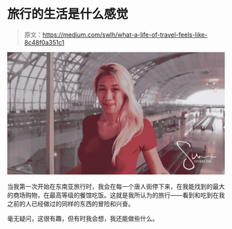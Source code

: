 # 旅行的生活是什么感觉

> 原文：<https://medium.com/swlh/what-a-life-of-travel-feels-like-8c48f0a351c1>

![](img/f441db74a7e0592d510e5f3ca7135125.png)

当我第一次开始在东南亚旅行时，我会在每一个唐人街停下来，在我能找到的最大的商场购物，在最高等级的餐馆吃饭。这就是我所认为的旅行——看到和吃到在我之前的人已经做过的同样的东西的冒险和兴奋。

毫无疑问，这很有趣，但有时我会想，我还能做些什么。